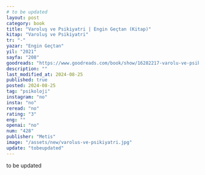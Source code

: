 ```yaml
---
# to be updated
layout: post
category: book
title: "Varoluş ve Psikiyatri | Engin Geçtan (Kitap)"
kitap: "Varoluş ve Psikiyatri"
tr: "-"
yazar: "Engin Geçtan"
yil: "2021"
sayfa: "208"
goodreads: "https://www.goodreads.com/book/show/16282217-varolu-ve-psikiyatri"
description: ""
last_modified_at: 2024-08-25
published: true
posted: 2024-08-25
tag: "psikoloji"
instagram: "no"
insta: "no"
reread: "no"
rating: "3"
eng: ""
openai: "no"
num: "428"
publisher: "Metis"
image: "/assets/new/varolus-ve-psikiyatri.jpg"
update: "tobeupdated"
---
```


to be updated
